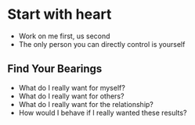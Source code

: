# Start with heart

- Work on me first, us second
- The only person you can directly control is yourself

## Find Your Bearings

* What do I really want for myself?
* What do I really want for others?
* What do I really want for the relationship?
* How would I behave if I really wanted these results?

